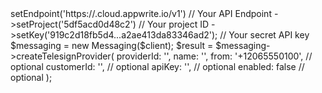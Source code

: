 <?php

use Appwrite\Client;
use Appwrite\Services\Messaging;

$client = (new Client())
    ->setEndpoint('https://<REGION>.cloud.appwrite.io/v1') // Your API Endpoint
    ->setProject('5df5acd0d48c2') // Your project ID
    ->setKey('919c2d18fb5d4...a2ae413da83346ad2'); // Your secret API key

$messaging = new Messaging($client);

$result = $messaging->createTelesignProvider(
    providerId: '<PROVIDER_ID>',
    name: '<NAME>',
    from: '+12065550100', // optional
    customerId: '<CUSTOMER_ID>', // optional
    apiKey: '<API_KEY>', // optional
    enabled: false // optional
);